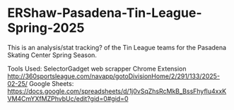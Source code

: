# ERShaw-Pasadena-Tin-League-Spring-2025
This is an analysis/stat tracking? of the Tin League teams for the Pasadena Skating Center Spring Season. 

Tools Used:
SelectorGadget web scrapper Chrome Extension 
http://360sportsleague.com/navapp/gotoDivisionHome/2/291/133/2025-02-25/ 
Google Sheets: https://docs.google.com/spreadsheets/d/1j0vSqZhsRcMkB_BssFhyflu4xxKVM4CmYXfMZPhvbUc/edit?gid=0#gid=0 

